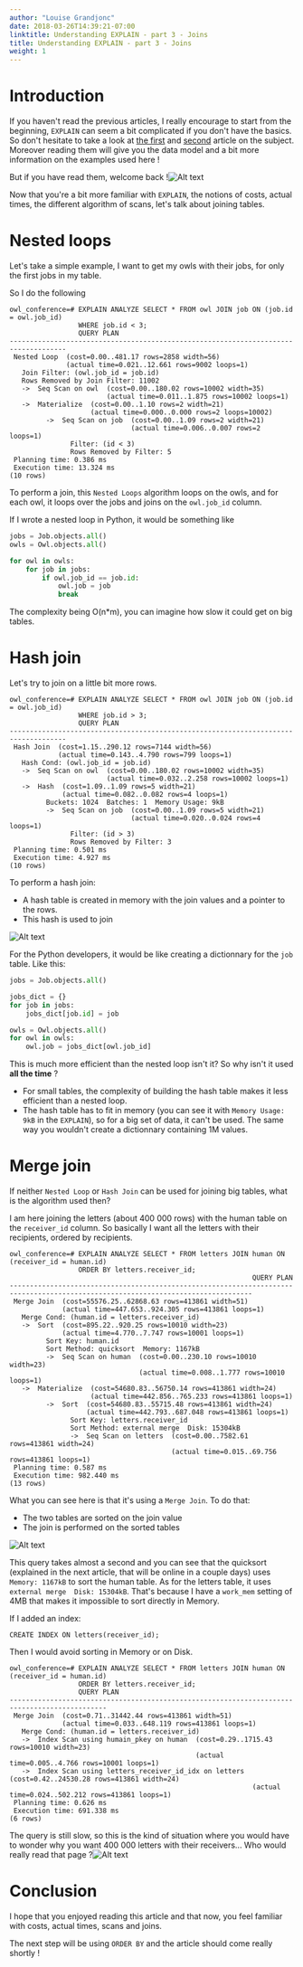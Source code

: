 ```yaml
---
author: "Louise Grandjonc"
date: 2018-03-26T14:39:21-07:00
linktitle: Understanding EXPLAIN - part 3 - Joins
title: Understanding EXPLAIN - part 3 - Joins
weight: 1
---
```


# Introduction

If you haven't read the previous articles, I really encourage to start from the beginning, `EXPLAIN` can seem a bit complicated if you don't have the basics. So don't hesitate to take a look at [the first](/blog/explain/) and [second](/blog/explain-2/) article on the subject. Moreover reading them will give you the data model and a bit more information on the examples used here !

But if you have read them, welcome back !![Alt text](/images/Owls_metal_01.png)

Now that you're a bit more familiar with `EXPLAIN`, the notions of costs, actual times, the different algorithm of scans, let's talk about joining tables.


# Nested loops

Let's take a simple example, I want to get my owls with their jobs, for only the first jobs in my table.

So I do the following

```code
owl_conference=# EXPLAIN ANALYZE SELECT * FROM owl JOIN job ON (job.id = owl.job_id)
                 WHERE job.id < 3;
                 QUERY PLAN
------------------------------------------------------------------------------------
 Nested Loop  (cost=0.00..481.17 rows=2858 width=56)
              (actual time=0.021..12.661 rows=9002 loops=1)
   Join Filter: (owl.job_id = job.id)
   Rows Removed by Join Filter: 11002
   ->  Seq Scan on owl  (cost=0.00..180.02 rows=10002 width=35)
                        (actual time=0.011..1.875 rows=10002 loops=1)
   ->  Materialize  (cost=0.00..1.10 rows=2 width=21)
                    (actual time=0.000..0.000 rows=2 loops=10002)
         ->  Seq Scan on job  (cost=0.00..1.09 rows=2 width=21)
                              (actual time=0.006..0.007 rows=2 loops=1)
               Filter: (id < 3)
               Rows Removed by Filter: 5
 Planning time: 0.386 ms
 Execution time: 13.324 ms
(10 rows)
```

To perform a join, this `Nested Loops` algorithm loops on the owls, and for each owl, it loops over the jobs and joins on the `owl.job_id` column.

If I wrote a nested loop in Python, it would be something like

```python
jobs = Job.objects.all()
owls = Owl.objects.all()

for owl in owls:
    for job in jobs:
        if owl.job_id == job.id:
            owl.job = job
            break
```

The complexity being O(n*m), you can imagine how slow it could get on big tables.

# Hash join

Let's try to join on a little bit more rows.

```code
owl_conference=# EXPLAIN ANALYZE SELECT * FROM owl JOIN job ON (job.id = owl.job_id)
                 WHERE job.id > 3;
                 QUERY PLAN
------------------------------------------------------------------------------------
 Hash Join  (cost=1.15..290.12 rows=7144 width=56)
            (actual time=0.143..4.790 rows=799 loops=1)
   Hash Cond: (owl.job_id = job.id)
   ->  Seq Scan on owl  (cost=0.00..180.02 rows=10002 width=35)
                        (actual time=0.032..2.258 rows=10002 loops=1)
   ->  Hash  (cost=1.09..1.09 rows=5 width=21)
             (actual time=0.082..0.082 rows=4 loops=1)
         Buckets: 1024  Batches: 1  Memory Usage: 9kB
         ->  Seq Scan on job  (cost=0.00..1.09 rows=5 width=21)
                              (actual time=0.020..0.024 rows=4 loops=1)
               Filter: (id > 3)
               Rows Removed by Filter: 3
 Planning time: 0.501 ms
 Execution time: 4.927 ms
(10 rows)
```


To perform a hash join:

- A hash table is created in memory with the join values and a pointer to the rows.
- This hash is used to join

![Alt text](/images/explain/hash.png)

For the Python developers, it would be like creating a dictionnary for the `job` table. Like this:

```python
jobs = Job.objects.all()

jobs_dict = {}
for job in jobs:
    jobs_dict[job.id] = job

owls = Owl.objects.all()
for owl in owls:
    owl.job = jobs_dict[owl.job_id]
```

This is much more efficient than the nested loop isn't it? So why isn't it used **all the time** ?

- For small tables, the complexity of building the hash table makes it less efficient than a nested loop.
- The hash table has to fit in memory (you can see it with `Memory Usage: 9kB` in the `EXPLAIN`), so for a big set of data, it can't be used. The same way you wouldn't create a dictionnary containing 1M values.

# Merge join

If neither `Nested Loop` or `Hash Join` can be used for joining big tables, what is the algorithm used then?

I am here joining the letters (about 400 000 rows) with the human table on the `receiver_id` column. So basically I want all the letters with their recipients, ordered by recipients.


```code
owl_conference=# EXPLAIN ANALYZE SELECT * FROM letters JOIN human ON (receiver_id = human.id)
                 ORDER BY letters.receiver_id;
                                                            QUERY PLAN
----------------------------------------------------------------------------------------------------------------------------------
 Merge Join  (cost=55576.25..62868.63 rows=413861 width=51)
             (actual time=447.653..924.305 rows=413861 loops=1)
   Merge Cond: (human.id = letters.receiver_id)
   ->  Sort  (cost=895.22..920.25 rows=10010 width=23)
             (actual time=4.770..7.747 rows=10001 loops=1)
         Sort Key: human.id
         Sort Method: quicksort  Memory: 1167kB
         ->  Seq Scan on human  (cost=0.00..230.10 rows=10010 width=23)
                                (actual time=0.008..1.777 rows=10010 loops=1)
   ->  Materialize  (cost=54680.83..56750.14 rows=413861 width=24)
                    (actual time=442.856..765.233 rows=413861 loops=1)
         ->  Sort  (cost=54680.83..55715.48 rows=413861 width=24)
                   (actual time=442.793..687.048 rows=413861 loops=1)
               Sort Key: letters.receiver_id
               Sort Method: external merge  Disk: 15304kB
               ->  Seq Scan on letters  (cost=0.00..7582.61 rows=413861 width=24)
                                        (actual time=0.015..69.756 rows=413861 loops=1)
 Planning time: 0.587 ms
 Execution time: 982.440 ms
(13 rows)
```

What you can see here is that it's using a `Merge Join`. To do that:

- The two tables are sorted on the join value
- The join is performed on the sorted tables

![Alt text](/images/explain/merge.png)

This query takes almost a second and you can see that the quicksort (explained in the next article, that will be online in a couple days) uses `Memory: 1167kB` to sort the human table.
As for the letters table, it uses `external merge  Disk: 15304kB`. That's because I have a `work_mem` setting of 4MB that makes it impossible to sort directly in Memory.

If I added an index:

`CREATE INDEX ON letters(receiver_id);`

Then I would avoid sorting in Memory or on Disk.

```code
owl_conference=# EXPLAIN ANALYZE SELECT * FROM letters JOIN human ON (receiver_id = human.id)
                 ORDER BY letters.receiver_id;
                 QUERY PLAN
----------------------------------------------------------------------------------------------
 Merge Join  (cost=0.71..31442.44 rows=413861 width=51)
             (actual time=0.033..648.119 rows=413861 loops=1)
   Merge Cond: (human.id = letters.receiver_id)
   ->  Index Scan using humain_pkey on human  (cost=0.29..1715.43 rows=10010 width=23)
                                              (actual time=0.005..4.766 rows=10001 loops=1)
   ->  Index Scan using letters_receiver_id_idx on letters  (cost=0.42..24530.28 rows=413861 width=24)
                                                            (actual time=0.024..502.212 rows=413861 loops=1)
 Planning time: 0.626 ms
 Execution time: 691.338 ms
(6 rows)
```

The query is still slow, so this is the kind of situation where you would have to wonder why you want 400 000 letters with their receivers... Who would really read that page ?![Alt text](/images/Owls_dance_01.png)

# Conclusion

I hope that you enjoyed reading this article and that now, you feel familiar with costs, actual times, scans and joins.

The next step will be using `ORDER BY` and the article should come really shortly !
